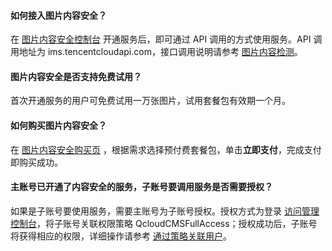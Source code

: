#### 如何接入图片内容安全？
在 [图片内容安全控制台](https://console.cloud.tencent.com/cms) 开通服务后，即可通过 API 调用的方式使用服务。API 调用地址为 ims.tencentcloudapi.com，接口调用说明请参考 [图片内容检测](https://cloud.tencent.com/document/product/1125/53273)。


#### 图片内容安全是否支持免费试用？
首次开通服务的用户可免费试用一万张图片，试用套餐包有效期一个月。

#### 如何购买图片内容安全？
在 [图片内容安全购买页](https://buy.cloud.tencent.com/ims) ，根据需求选择预付费套餐包，单击**立即支付**，完成支付即购买成功。

#### 主账号已开通了内容安全的服务，子账号要调用服务是否需要授权？
如果是子账号要使用服务，需要主账号为子账号授权。授权方式为登录 [访问管理控制台](https://console.cloud.tencent.com/cam/policy)，将子账号关联权限策略 QcloudCMSFullAccess；授权成功后，子账号将获得相应的权限，详细操作请参考 [通过策略关联用户](https://cloud.tencent.com/document/product/598/10602#.E9.80.9A.E8.BF.87.E7.AD.96.E7.95.A5.E5.85.B3.E8.81.94.E7.94.A8.E6.88.B7.2F.E7.94.A8.E6.88.B7.E7.BB.84)。
